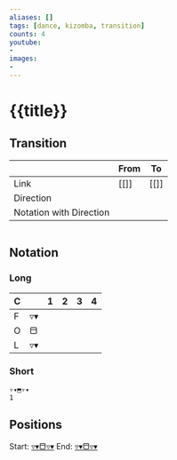 ```yaml
---
aliases: [] 
tags: [dance, kizomba, transition]
counts: 4
youtube:
- 
images:
-
---
```


# {{title}}
## Transition
|                         | From | To   |
| ----------------------- | ---- | ---- |
| Link                    | [[]] | [[]] |
| Direction               |      |      |
| Notation with Direction |      |      |

```

``` 

## Notation
### Long

| C   |    | 1   | 2   | 3   | 4   |
| --- | --- | --- | --- | --- | --- |
| F   | ▿▾  |     |     |     |     |
| O   | ⬒   |     |     |     |     |
| L   | ▿▾  |     |     |     |     |

### Short
```
▿▾⬒▿▾
1
```

## Positions
Start: [▿▾⬒▿▾](Positions/Closed/▿▾⬒▿▾.md)
End: [▿▾⬒▿▾](Positions/Closed/▿▾⬒▿▾.md)
